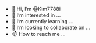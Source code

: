 - 👋 Hi, I’m @Kim7788i
- 👀 I’m interested in ...
- 🌱 I’m currently learning ...
- 💞️ I’m looking to collaborate on ...
- 📫 How to reach me ...

<!---
Kim7788i/Kim7788i is a ✨ special ✨ repository because its `README.md` (this file) appears on your GitHub profile.
You can click the Preview link to take a look at your changes.
--->
